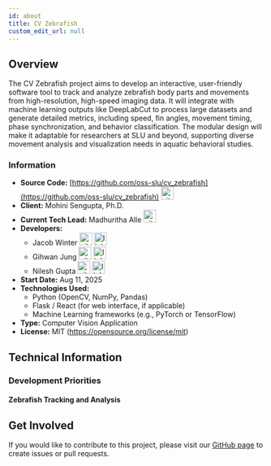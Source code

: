 ```yaml
---
id: about
title: CV Zebrafish
custom_edit_url: null
---
```


<!-- Optional header image -->
<!-- ![Header Alt Text](header.png) -->

## Overview

The CV Zebrafish project aims to develop an interactive, user-friendly software tool to track and analyze zebrafish body parts and movements from high-resolution, high-speed imaging data. It will integrate with machine learning outputs like DeepLabCut to process large datasets and generate detailed metrics, including speed, fin angles, movement timing, phase synchronization, and behavior classification. The modular design will make it adaptable for researchers at SLU and beyond, supporting diverse movement analysis and visualization needs in aquatic behavioral studies.

### Information

- **Source Code:** [https://github.com/oss-slu/cv_zebrafish](https://github.com/oss-slu/cv_zebrafish) [<img src="/img/git-alt.svg" alt="git" width="25" height="25" />](https://github.com/oss-slu/cv_zebrafish)
- **Client:** Mohini Sengupta, Ph.D.
- **Current Tech Lead:** Madhuritha Alle [<img src="/img/github.svg" alt="github" width="25" height="25" />](https://github.com/madhuritha22)  
- **Developers:**
   - Jacob Winter [<img src="/img/github.svg" alt="github" width="25" height="25" />](https://github.com/jaywin2099) [<img src="/img/linkedin.svg" alt="linkedin" width="25" height="25" />](https://www.linkedin.com/in/USERNAME/)
  - Gihwan Jung [<img src="/img/github.svg" alt="github" width="25" height="25" />](https://github.com/Jung0219) [<img src="/img/linkedin.svg" alt="linkedin" width="25" height="25" />](https://www.linkedin.com/in/USERNAME/)
  - Nilesh Gupta [<img src="/img/github.svg" alt="github" width="25" height="25" />](https://github.com/ngup1) [<img src="/img/linkedin.svg" alt="linkedin" width="25" height="25" />](https://www.linkedin.com/in/USERNAME/)
- **Start Date:** Aug 11, 2025
- **Technologies Used:**
  - Python (OpenCV, NumPy, Pandas)
  - Flask / React (for web interface, if applicable)
  - Machine Learning frameworks (e.g., PyTorch or TensorFlow)
- **Type:** Computer Vision Application
- **License:** MIT (https://opensource.org/license/mit)

## Technical Information

### Development Priorities

#### Zebrafish Tracking and Analysis

<!-- - **From Manual Observation to Automated Analysis:** The current zebrafish tracking process often involves manual observation or semi-automated tools. This project will replace these with a fully automated, computer vision–driven system.

- **Features of the Planned CV Zebrafish Tool:**  
  Includes motion tracking, behavioral pattern recognition, and data visualization to help researchers quantify zebrafish activity.

Key planned features include:   -->

<!-- - **Automated Tracking:**
  Detect and track individual zebrafish in video recordings with high accuracy.

- **Behavior Analysis:**
  Identify and log patterns such as swimming speed, direction changes, grouping behavior, and inactivity.

- **Data Visualization & Export:**
  Provide visual plots and allow exporting metrics for further statistical analysis.

- **Multi-Fish Support:**
  Handle scenarios with multiple zebrafish in the same tank without losing tracking accuracy.

- **User-Friendly Interface:**
  Clean, intuitive controls for loading videos, starting analysis, and reviewing results.

- **Adaptable for Research Needs:**
  Modular design to allow additional behavioral metrics or machine learning models. -->

## Get Involved

If you would like to contribute to this project, please visit our [GitHub page](https://github.com/oss-slu/cv_zebrafish) to create issues or pull requests.
